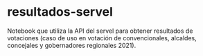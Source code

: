 # resultados-servel

Notebook que utiliza la API del servel para obtener resultados de votaciones (caso de uso en votación de convencionales, alcaldes, concejales y gobernadores regionales 2021).
